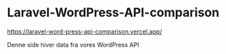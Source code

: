 # Laravel-WordPress-API-comparison
https://laravel-word-press-api-comparison.vercel.app/

Denne side hiver data fra vores WordPress API
